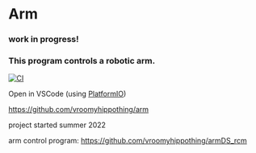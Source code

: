 # Arm

### work in progress!

### This program controls a robotic arm.

[![CI](https://github.com/vroomyhippothing/arm/actions/workflows/CI.yml/badge.svg)](https://github.com/vroomyhippothing/arm/actions/workflows/CI.yml)

Open in VSCode (using [PlatformIO](https://platformio.org/platformio-ide))

https://github.com/vroomyhippothing/arm

project started summer 2022

arm control program: https://github.com/vroomyhippothing/armDS_rcm


